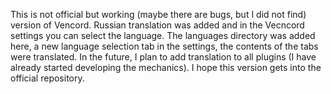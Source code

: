 This is not official but working (maybe there are bugs, but I did not find) version of Vencord. Russian translation was added and in the Vecncord settings you can select the language. The languages ​​directory was added here, a new language selection tab in the settings, the contents of the tabs were translated. In the future, I plan to add translation to all plugins (I have already started developing the mechanics). I hope this version gets into the official repository.
